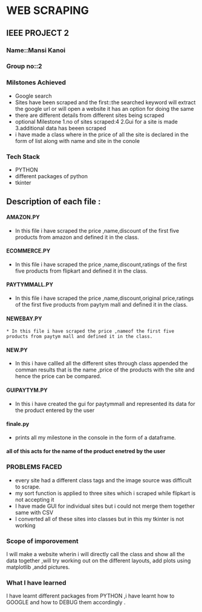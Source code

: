 # WEB SCRAPING
## IEEE PROJECT 2
### Name::**Mansi Kanoi**
### Group no::2
### Milstones Achieved
* Google search
* Sites have been scraped and the first::the searched keyword will extract the google url or will open a website it has an option for doing the same
* there are different details from different sites being scraped
* optional Milestone
  1.no of sites scraped:4
  2.Gui for a site is made
  3.additional data has beeen scraped
* i have made a class where in the price of all the site is declared in the form of  list along with name and site in the conole 
### Tech Stack
  * PYTHON 
  * different packages of python
  * tkinter
## Description of each file :
  #### AMAZON.PY  
   * In this file i have scraped the price ,name,discount of the first five products from amazon and defined it in the class.
  #### ECOMMERCE.PY
   * In this file i have scraped the price ,name,discount,ratings of the first five products from flipkart and defined it in the class.
  #### PAYTYMMALL.PY
  *  In this file i have scraped the price ,name,discount,original price,ratings of the first five products from paytym mall and defined it       in the class.
  #### NEWEBAY.PY
    * In this file i have scraped the price ,nameof the first five products from paytym mall and defined it in the class.
   #### NEW.PY
   *  In this i have callled all the different sites through class appended the comman results that is the name ,price of the products with        the site and hence the price can be compared.
   #### GUIPAYTYM.PY
   * In this i have created the gui for paytymmall and represented its data for the product entered by the user
   #### finale.py 
   *  prints all my milestone in the console in the form of a dataframe.
   
   #### all of this acts for the name of the product enetred by the user
    
  
### PROBLEMS FACED
* every site had a different class tags and the image source was difficult to scrape.
* my sort function is applied to three sites which i scraped while flipkart is not accepting it 
*  I have made GUI for individual sites but i could not merge them together same with CSV
* I converted all of these sites into classes but in this my tkinter is not working

### Scope of imporovement
I will make a website wherin i will directly call the class and show all the data together ,will try working out on the different layouts, add plots using matplotlib ,andd pictures.
### What I have learned 
I have learnt different packages from PYTHON ,i have learnt how to GOOGLE and how to DEBUG them accordingly .


